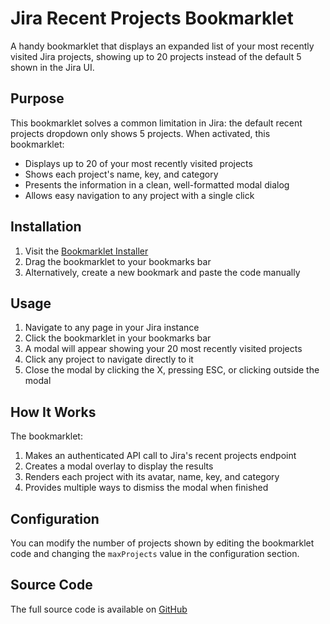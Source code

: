 # Jira Recent Projects Bookmarklet

A handy bookmarklet that displays an expanded list of your most recently visited Jira projects, showing up to 20 projects instead of the default 5 shown in the Jira UI.

## Purpose

This bookmarklet solves a common limitation in Jira: the default recent projects dropdown only shows 5 projects. When activated, this bookmarklet:

- Displays up to 20 of your most recently visited projects
- Shows each project's name, key, and category
- Presents the information in a clean, well-formatted modal dialog
- Allows easy navigation to any project with a single click

## Installation

1. Visit the [Bookmarklet Installer](https://austegard.com/bookmarklet-installer.html?bookmarklet=jira_recent_projects.js)
2. Drag the bookmarklet to your bookmarks bar
3. Alternatively, create a new bookmark and paste the code manually

## Usage

1. Navigate to any page in your Jira instance
2. Click the bookmarklet in your bookmarks bar
3. A modal will appear showing your 20 most recently visited projects
4. Click any project to navigate directly to it
5. Close the modal by clicking the X, pressing ESC, or clicking outside the modal

## How It Works

The bookmarklet:
1. Makes an authenticated API call to Jira's recent projects endpoint
2. Creates a modal overlay to display the results
3. Renders each project with its avatar, name, key, and category
4. Provides multiple ways to dismiss the modal when finished

## Configuration

You can modify the number of projects shown by editing the bookmarklet code and changing the `maxProjects` value in the configuration section.

## Source Code

The full source code is available on [GitHub](https://github.com/yourusername/bookmarklets/blob/main/jira_recent_projects.js)
